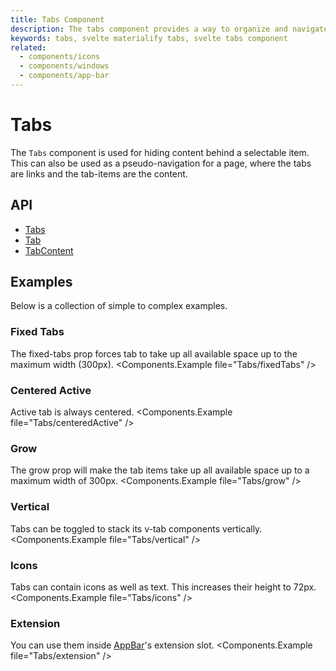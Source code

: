 ```yaml
---
title: Tabs Component
description: The tabs component provides a way to organize and navigate between groups of content that are related at the same level of hierarchy.
keywords: tabs, svelte materialify tabs, svelte tabs component
related:
  - components/icons
  - components/windows
  - components/app-bar
---
```


# Tabs

The `Tabs` component is used for hiding content behind a selectable item. This can also be used as a pseudo-navigation for a page, where the tabs are links and the tab-items are the content.

## API

- [Tabs](/api/Tabs/)
- [Tab](/api/Tab/)
- [TabContent](/api/TabContent/)

## Examples

Below is a collection of simple to complex examples.

### Fixed Tabs

The fixed-tabs prop forces tab to take up all available space up to the maximum width (300px). <Components.Example file="Tabs/fixedTabs" />

### Centered Active

Active tab is always centered. <Components.Example file="Tabs/centeredActive" />

### Grow

The grow prop will make the tab items take up all available space up to a maximum width of 300px. <Components.Example file="Tabs/grow" />

### Vertical

Tabs can be toggled to stack its v-tab components vertically. <Components.Example file="Tabs/vertical" />

### Icons

Tabs can contain icons as well as text. This increases their height to 72px. <Components.Example file="Tabs/icons" />

### Extension

You can use them inside [AppBar](/components/app-bar/)'s extension slot. <Components.Example file="Tabs/extension" />
